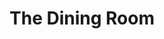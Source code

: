 ---
layout: productions
title: The Dining Room
year: 1988
image:
category:
Theatre: Players by the Sea
cast:
crew:
  Director: Michael Lipp
external_links:
---